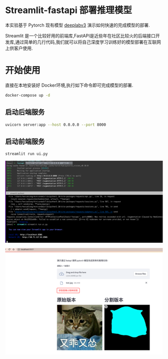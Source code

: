 # Streamlit-fastapi 部署推理模型

本实验基于 Pytorch 现有模型 [deeplabv3](https://pytorch.org/hub/pytorch_vision_deeplabv3_resnet101/) 演示如何快速的完成模型的部署.

Streamlit 是一个比较好用的前端库,FastAPI是近些年在社区比较火的后端接口开发库,通过简单的几行代码,我们就可以将自己深度学习训练好的模型部署在互联网上供客户使用.

# 开始使用

直接在本地安装好 Docker环境,执行如下命令即可完成模型的部署.

```bash
docker-compose up -d
```

## 启动后端服务


 ```bash
uvicorn server:app --host 0.0.0.0 --port 8000
 ```


 ## 启动前端服务

 ```bash
 streamlit run ui.py
 ```

 

![](./images/2023-03-23-15-22-53.png)

![](./images/2023-03-23-15-23-11.png)